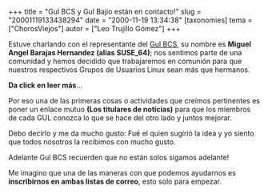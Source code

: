 +++
title = "Gul BCS y Gul Bajio están en contacto!"
slug = "20001119133438294"
date = "2000-11-19 13:34:38"
[taxonomies]
tema = ["ChorosViejos"]
autor = ["Leo Trujillo Gómez"]
+++

Estuve charlando con el representante del [Gul
BCS](http://gulbcs.linuxmexico.org), su nombre es **Miguel Angel Barajas
Hernandez (alias SUSE_64)**; nos sentimos parte de una comunidad y hemos
decidido que trabajaremos en comunión para que nuestros respectivos
Grupos de Usuarios Linux sean más que hermanos.

**Da click en leer más**...  

<!-- more -->
Por eso una de las primeras cosas o actividades que creímos pertinentes
es poner un enlace mutuo **(Los titulares de noticias)** para que los
miembros de cada GUL conozca lo que se hace del otro lado y juntos
mejorar.

Debo decirlo y me da mucho gusto: Fué el quien sugirió la idea y yo
siento que todos nosotros la recibimos con mucho gusto.

Adelante Gul BCS recuerden que no están solos sigamos adelante!

Me imagino que una de las maneras con que podemos ayudarnos es
**inscribirnos en ambas listas de correo**, esto solo para empezar.

